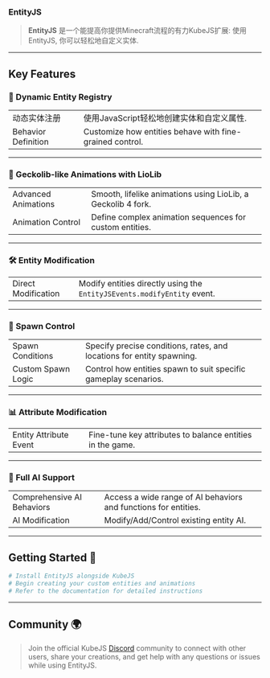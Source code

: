 ### EntityJS

> **EntityJS** 是一个能提高你提供Minecraft流程的有力KubeJS扩展:
> 使用EntityJS, 你可以轻松地自定义实体.

---

## Key Features

### 🔧 Dynamic Entity Registry

<table>
  <tr>
    <td>动态实体注册</td>
    <td>使用JavaScript轻松地创建实体和自定义属性.</td>
  </tr>
  <tr>
    <td>Behavior Definition</td>
    <td>Customize how entities behave with fine-grained control.</td>
  </tr>
</table>

---

### 🎥 Geckolib-like Animations with LioLib

<table>
  <tr>
    <td>Advanced Animations</td>
    <td>Smooth, lifelike animations using LioLib, a Geckolib 4 fork.</td>
  </tr>
  <tr>
    <td>Animation Control</td>
    <td>Define complex animation sequences for custom entities.</td>
  </tr>
</table>

---

### 🛠️ Entity Modification

<table>
  <tr>
    <td>Direct Modification</td>
    <td>Modify entities directly using the <code>EntityJSEvents.modifyEntity</code> event.</td>
  </tr>
</table>

---

### 🌱 Spawn Control

<table>
  <tr>
    <td>Spawn Conditions</td>
    <td>Specify precise conditions, rates, and locations for entity spawning.</td>
  </tr>
  <tr>
    <td>Custom Spawn Logic</td>
    <td>Control how entities spawn to suit specific gameplay scenarios.</td>
  </tr>
</table>

---

### 📊 Attribute Modification

<table>
  <tr>
    <td>Entity Attribute Event</td>
    <td>Fine-tune key attributes to balance entities in the game.</td>
  </tr>
</table>

---

### 🧠 Full AI Support

<table>
  <tr>
    <td>Comprehensive AI Behaviors</td>
    <td>Access a wide range of AI behaviors and functions for entities.</td>
  </tr>
  <tr>
    <td>AI Modification</td>
    <td>Modify/Add/Control existing entity AI.</td>
  </tr>
</table>

---

## Getting Started 🚀

```bash
# Install EntityJS alongside KubeJS
# Begin creating your custom entities and animations
# Refer to the documentation for detailed instructions
```

---

## Community 🌍

> Join the official KubeJS [Discord](https://discord.gg/lat) community to connect with other users, share your creations, and get help with any questions or issues while using EntityJS.

